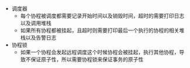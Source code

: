 * 调度器
  * 每个协程被调度都需要记录开始时间以及销毁时间，超时的需要打印日志以及调用堆栈
  * 如果所有协程都被挂起，且超时则需要打印最后一个执行的协程的相关堆栈以及告警日志
* 协程锁
  * 如果一个协程会发起远程调度这个时候协程会被挂起，执行其他协程，导致不保证原子性，所以需要协程锁来保证事务的原子性